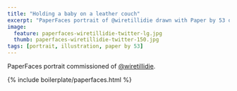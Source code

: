 ```yaml
---
title: "Holding a baby on a leather couch"
excerpt: "PaperFaces portrait of @wiretillidie drawn with Paper by 53 on an iPad."
image: 
  feature: paperfaces-wiretillidie-twitter-lg.jpg
  thumb: paperfaces-wiretillidie-twitter-150.jpg
tags: [portrait, illustration, paper by 53]
---
```


PaperFaces portrait commissioned of [@wiretillidie](http://twitter.com/wiretillidie).

{% include boilerplate/paperfaces.html %}